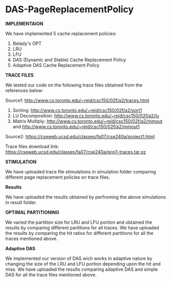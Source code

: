 # DAS-PageReplacementPolicy

**IMPLEMENTAION**

We have implemented 5 cache replacement policies:
1. Belady's OPT 
2. LRU
3. LFU
4. DAS (Dynamic and Stable) Cache Replacement Policy
5. Adaptive DAS Cache Replacement Policy

**TRACE FILES**

We tested our code on the following trace files obtained from the references below:

Source1: http://www.cs.toronto.edu/~reid/csc150/02f/a2/traces.html
1. Sorting: http://www.cs.toronto.edu/~reid/csc150/02f/a2/sort1
2. LU Decomposition: http://www.cs.toronto.edu/~reid/csc150/02f/a2/lu
3. Matrix Multiply: http://www.cs.toronto.edu/~reid/csc150/02f/a2/mmout and http://www.cs.toronto.edu/~reid/csc150/02f/a2/mmout1


Source2: https://cseweb.ucsd.edu/classes/fa07/cse240a/project1.html

Trace files download link: https://cseweb.ucsd.edu/classes/fa07/cse240a/proj1-traces.tar.gz

**STIMULATION**

We have uploaded trace file stimulations in simulation folder comparing different page replacement policies on trace files.

**Results**

We have uploaded the results obtained by perfroming the above simulations in result folder.

**OPTIMAL PARTITIONING**

We varied the partition size for LRU and LFU portion and obtained the results by comparing different partitions for all traces.
We have uploaded the results by comparing the hit ratios for different partitions for all the traces mentioned above.

**Adaptive DAS**

We implemented our version of DAS wich works in adaptive nature by changing the size of the LRU and LFU portion depending upon the hit and miss.
We have uploaded the results comparing adaptive DAS and simple DAS for all the trace files mentioned above. 
